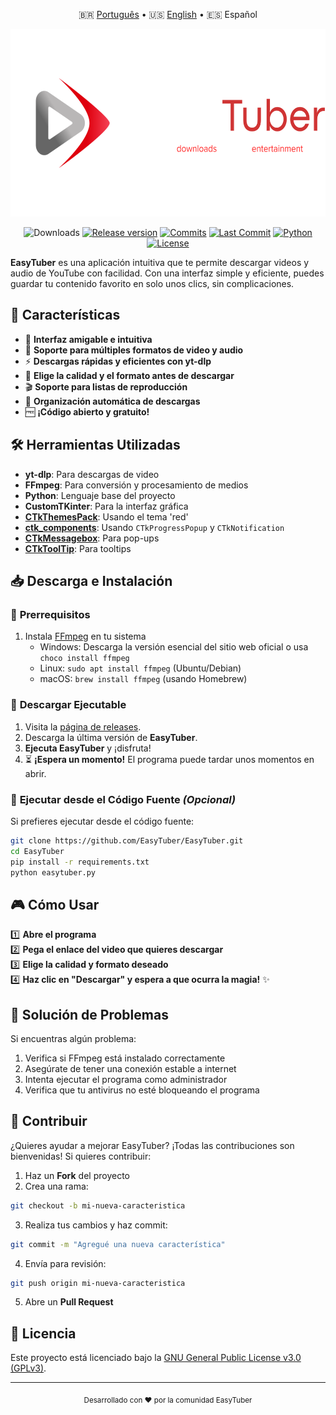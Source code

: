<div align="center">
    
🇧🇷 [Português](README.md) • 🇺🇸 [English](README_EN.md) • 🇪🇸 Español

<img src="resources/images/BigBanner_EasyTuber.png" height="300">

![Downloads](https://img.shields.io/github/downloads/EasyTuber/EasyTuber/total?style=for-the-badge&color=D03434)
[![Release version](https://img.shields.io/github/v/release/EasyTuber/EasyTuber?color=D03434&label=Release&style=for-the-badge)](https://github.com/EasyTuber/EasyTuber/releases/latest "Installation")
[![Commits](https://img.shields.io/github/commit-activity/m/EasyTuber/EasyTuber?color=D03434&label=commits&style=for-the-badge)](https://github.com/EasyTuber/EasyTuber/commits "Commit History")
[![Last Commit](https://img.shields.io/github/last-commit/EasyTuber/EasyTuber/main?color=D03434&label=Last%20Commit&style=for-the-badge&display_timestamp=committer)](https://github.com/EasyTuber/EasyTuber/pulse/monthly "Last activity")
[![Python](https://img.shields.io/badge/Python-3.8%2B-D03434?style=for-the-badge)](https://www.python.org/downloads/)
[![License](https://img.shields.io/badge/license-GPLv3-D03434?style=for-the-badge)](LICENSE)

</div>

**EasyTuber** es una aplicación intuitiva que te permite descargar videos y audio de YouTube con facilidad. Con una interfaz simple y eficiente, puedes guardar tu contenido favorito en solo unos clics, sin complicaciones.

## 🚀 Características  
- 🎨 **Interfaz amigable e intuitiva**  
- 🎵 **Soporte para múltiples formatos de video y audio**  
- ⚡ **Descargas rápidas y eficientes con yt-dlp**  
- 🎯 **Elige la calidad y el formato antes de descargar**  
- 🎬 **Soporte para listas de reproducción**
- 📁 **Organización automática de descargas**
- 🆓 **¡Código abierto y gratuito!**

## 🛠️ Herramientas Utilizadas
- **yt-dlp**: Para descargas de video
- **FFmpeg**: Para conversión y procesamiento de medios
- **Python**: Lenguaje base del proyecto
- **CustomTKinter**: Para la interfaz gráfica
- [**CTkThemesPack**](https://github.com/a13xe/CTkThemesPack): Usando el tema 'red'
- [**ctk_components**](https://github.com/rudymohammadbali/ctk_components): Usando `CTkProgressPopup` y `CTkNotification`
- [**CTkMessagebox**](https://github.com/Akascape/CTkMessagebox): Para pop-ups
- [**CTkToolTip**](https://github.com/Akascape/CTkToolTip): Para tooltips

## 📥 Descarga e Instalación  
### 🔹 **Prerrequisitos**
1. Instala [FFmpeg](https://ffmpeg.org/download.html) en tu sistema
   - Windows: Descarga la versión esencial del sitio web oficial o usa `choco install ffmpeg`
   - Linux: `sudo apt install ffmpeg` (Ubuntu/Debian)
   - macOS: `brew install ffmpeg` (usando Homebrew)

### 🔹 **Descargar Ejecutable**  
1. Visita la [página de releases](https://github.com/EasyTuber/EasyTuber/releases).  
2. Descarga la última versión de **EasyTuber**.   
3. **Ejecuta EasyTuber** y ¡disfruta!
4. ⏳ **¡Espera un momento!** El programa puede tardar unos momentos en abrir.

### 🔹 **Ejecutar desde el Código Fuente** _(Opcional)_  
Si prefieres ejecutar desde el código fuente:  
```bash
git clone https://github.com/EasyTuber/EasyTuber.git
cd EasyTuber
pip install -r requirements.txt
python easytuber.py
```

## 🎮 Cómo Usar  
1️⃣ **Abre el programa**  
2️⃣ **Pega el enlace del video que quieres descargar**  
3️⃣ **Elige la calidad y formato deseado**  
4️⃣ **Haz clic en "Descargar" y espera a que ocurra la magia!** ✨  

## 🐛 Solución de Problemas
Si encuentras algún problema:
1. Verifica si FFmpeg está instalado correctamente
2. Asegúrate de tener una conexión estable a internet
3. Intenta ejecutar el programa como administrador
4. Verifica que tu antivirus no esté bloqueando el programa

## 🤝 Contribuir
¿Quieres ayudar a mejorar EasyTuber? ¡Todas las contribuciones son bienvenidas!
Si quieres contribuir:
1. Haz un **Fork** del proyecto
2. Crea una rama:
```bash
git checkout -b mi-nueva-caracteristica
```
3. Realiza tus cambios y haz commit:
```bash
git commit -m "Agregué una nueva característica"
```
4. Envía para revisión:
```bash
git push origin mi-nueva-caracteristica
```
5. Abre un **Pull Request**

## 📜 Licencia  
Este proyecto está licenciado bajo la [GNU General Public License v3.0 (GPLv3)](LICENSE).

---
<div align="center">
    <sub>Desarrollado con ❤️ por la comunidad EasyTuber</sub>
</div> 